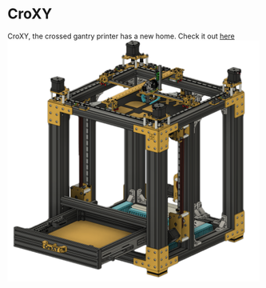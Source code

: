 # CroXY
CroXY, the crossed gantry printer has a new home.  Check it out [here](https://github.com/CroXY3D/CroXY)
![Croxy](https://github.com/CroXY3D/CroXY/raw/master/Images/CroXY_Small.png?raw=true)

